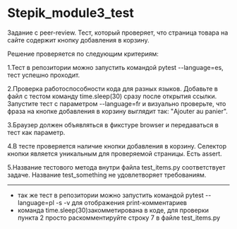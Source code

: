 # Stepik_module3_test
 Задание с peer-review. Тест, который проверяет, что страница товара на сайте содержит кнопку добавления в корзину.
 
Решение проверяется по следующим критериям:

1.Тест в репозитории можно запустить командой pytest --language=es, тест успешно проходит.

2.Проверка работоспособности кода для разных языков. Добавьте в файл с тестом команду time.sleep(30) сразу после открытия ссылки. Запустите тест с параметром --language=fr и визуально проверьте, что фраза на кнопке добавления в корзину выглядит так: "Ajouter au panier".

3.Браузер должен объявляться в фикстуре browser и передаваться в тест как параметр.

4.В тесте проверяется наличие кнопки добавления в корзину. Селектор кнопки является уникальным для проверяемой страницы. Есть assert.

5.Название тестового метода внутри файла test_items.py соответствует задаче. Название test_something не удовлетворяет требованиям.

-----
* так же тест в репозитории можно запустить командой pytest --language=pl -s -v для отображения print-комментариев
* команда time.sleep(30)закомметирована в коде, для проверки пункта 2 просто раскомментируйте строку 7 в файле test_items.py

